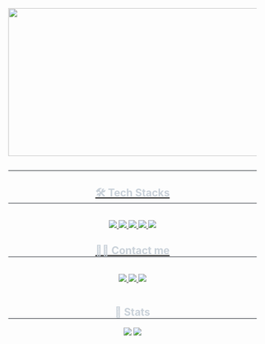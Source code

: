 <a href="https://github.com/devxb/gitanimals">
<img
  src="https://render.gitanimals.org/farms/Ban-gilhyeon"
  width="600"
  height="300"
/>
  <div align= "center"> 
    <h2 style="border-bottom: 1px solid #21262d; color: #c9d1d9;">  </h2>  
    <div style="font-weight: 700; font-size: 15px; text-align: center; color: #c9d1d9;">  </div> 
    </div>
    <div align= "center">
    <h2 style="border-bottom: 1px solid #21262d; color: #c9d1d9;"> 🛠️ Tech Stacks </h2> <br> 
    <div style="margin: 0 auto; text-align: center;" align= "center"> <img src="https://img.shields.io/badge/Java-007396?style=flat&logo=Java&logoColor=white">
          <img src="https://img.shields.io/badge/MySQL-4479A1?style=flat&logo=MySQL&logoColor=white">
          <img src="https://img.shields.io/badge/Trello-0052CC?style=flat&logo=Trello&logoColor=white">
          <img src="https://img.shields.io/badge/Spring-6DB33F?style=flat&logo=Spring&logoColor=white">
          <img src="https://img.shields.io/badge/Spring Boot-6DB33F?style=flat&logo=Spring Boot&logoColor=white">
          <br/></div>
    </div>
    <div align= "center">
    <h2 style="border-bottom: 1px solid #21262d; color: #c9d1d9;"> 🧑‍💻 Contact me </h2> <br> 
    <div align= "center"> <a href=https://bbgiloo.tistory.com/> <img src="https://img.shields.io/badge/Tistory-000000?style=flat&logo=Tistory&logoColor=white&link=https://bbgiloo.tistory.com/"> </a>
         <a href=mailto:bbgiloo98@gmail.com> <img src="https://img.shields.io/badge/Gmail-EA4335?style=flat&logo=Gmail&logoColor=white&link=mailto:bbgiloo98@gmail.com"> </a>
         <a href=instagram.com/uo3hyli6ban> <img src="https://img.shields.io/badge/Instagram-E4405F?style=flat&logo=Instagram&logoColor=white&link=instagram.com/uo3hyli6ban"> </a>
          </div>  <br> 
    <div align= "center">  </div> 
    </div>
    <div align= "center"> 
    <h2 style="border-bottom: 1px solid #21262d; color: #c9d1d9;"> 🏅 Stats </h2> <div align= "center"> <img src="https://github-readme-stats.vercel.app/api?username=Ban-gilhyeon&bg_color=180,00000000,7c7979&title_color=ffffff&text_color=ffffff"
         /> <img src="https://github-readme-stats.vercel.app/api/top-langs/?username=Ban-gilhyeon&layout=compact&bg_color=180,00000000,7c7979&title_color=ffffff&text_color=ffffff"
           /> </div> 
    </div>
    
</a>
